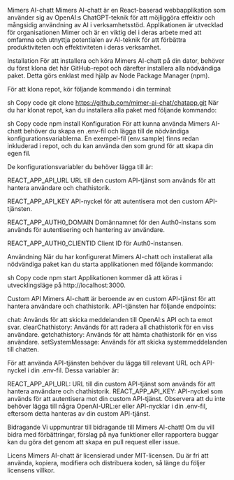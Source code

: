 Mimers AI-chatt
Mimers AI-chatt är en React-baserad webbapplikation som använder sig av OpenAI:s ChatGPT-teknik för att möjliggöra effektiv och mångsidig användning av AI i verksamhetsstöd. Applikationen är utvecklad för organisationen Mimer och är en viktig del i deras arbete med att omfamna och utnyttja potentialen av AI-teknik för att förbättra produktiviteten och effektiviteten i deras verksamhet.

Installation
För att installera och köra Mimers AI-chatt på din dator, behöver du först klona det här GitHub-repot och därefter installera alla nödvändiga paket. Detta görs enklast med hjälp av Node Package Manager (npm).

För att klona repot, kör följande kommando i din terminal:

sh
Copy code
git clone https://github.com/mimer-ai-chat/chatapp.git
När du har klonat repot, kan du installera alla paket med följande kommando:

sh
Copy code
npm install
Konfiguration
För att kunna använda Mimers AI-chatt behöver du skapa en .env-fil och lägga till de nödvändiga konfigurationsvariablerna. En exempel-fil (env.sample) finns redan inkluderad i repot, och du kan använda den som grund för att skapa din egen fil.

De konfigurationsvariabler du behöver lägga till är:

REACT_APP_API_URL
URL till den custom API-tjänst som används för att hantera användare och chathistorik.

REACT_APP_API_KEY
API-nyckel för att autentisera mot den custom API-tjänsten.

REACT_APP_AUTH0_DOMAIN
Domännamnet för den Auth0-instans som används för autentisering och hantering av användare.

REACT_APP_AUTH0_CLIENTID
Client ID för Auth0-instansen.

Användning
När du har konfigurerat Mimers AI-chatt och installerat alla nödvändiga paket kan du starta applikationen med följande kommando:

sh
Copy code
npm start
Applikationen kommer då att köras i utvecklingsläge på http://localhost:3000.

Custom API
Mimers AI-chatt är beroende av en custom API-tjänst för att hantera användare och chathistorik. API-tjänsten har följande endpoints:

chat: Används för att skicka meddelanden till OpenAI:s API och ta emot svar.
clearChathistory: Används för att radera all chathistorik för en viss användare.
getchathistory: Används för att hämta chathistorik för en viss användare.
setSystemMessage: Används för att skicka systemmeddelanden till chatten.

För att använda API-tjänsten behöver du lägga till relevant URL och API-nyckel i din .env-fil. Dessa variabler är:

REACT_APP_API_URL: URL till din custom API-tjänst som används för att hantera användare och chathistorik.
REACT_APP_API_KEY: API-nyckel som används för att autentisera mot din custom API-tjänst.
Observera att du inte behöver lägga till några OpenAI-URL:er eller API-nycklar i din .env-fil, eftersom detta hanteras av din custom API-tjänst.

Bidragande
Vi uppmuntrar till bidragande till Mimers AI-chatt! Om du vill bidra med förbättringar, förslag på nya funktioner eller rapportera buggar kan du göra det genom att skapa en pull request eller issue.

Licens
Mimers AI-chatt är licensierad under MIT-licensen. Du är fri att använda, kopiera, modifiera och distribuera koden, så länge du följer licensens villkor.
